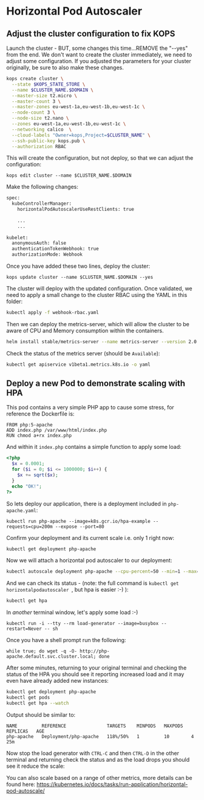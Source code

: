 # Horizontal Pod Autoscaler

## Adjust the cluster configuration to fix KOPS

Launch the cluster - BUT, some changes this time...REMOVE the "--yes" from the end.  We don't want to create the cluster immediately, we need to adjust some configuration.  If you adjusted the parameters for your cluster originally, be sure to also make these changes.

```bash
kops create cluster \
  --state $KOPS_STATE_STORE \
  --name $CLUSTER_NAME.$DOMAIN \
  --master-size t2.micro \
  --master-count 3 \
  --master-zones eu-west-1a,eu-west-1b,eu-west-1c \
  --node-count 3 \
  --node-size t2.nano \
  --zones eu-west-1a,eu-west-1b,eu-west-1c \
  --networking calico  \
  --cloud-labels "Owner=kops,Project=$CLUSTER_NAME" \
  --ssh-public-key kops.pub \
  --authorization RBAC
```

This will create the configuration, but not deploy, so that we can adjust the configuration:

```
kops edit cluster --name $CLUSTER_NAME.$DOMAIN
```

Make the following changes:

```bash
spec:
  kubeControllerManager:
    horizontalPodAutoscalerUseRestClients: true
    
    ...
    ...
    
kubelet:
  anonymousAuth: false
  authenticationTokenWebhook: true
  authorizationMode: Webhook
```

Once you have added these two lines, deploy the cluster:

```
kops update cluster --name $CLUSTER_NAME.$DOMAIN --yes
```

The cluster will deploy with the updated configuration.  Once validated, we need to apply a small change to the cluster RBAC using the YAML in this folder:

```bash
kubectl apply -f webhook-rbac.yaml
```

Then we can deploy the metrics-server, which will allow the cluster to be aware of CPU and Memory consumption within the containers. 

```bash
helm install stable/metrics-server --name metrics-server --version 2.0.4 --namespace metrics
```

Check the status of the metrics server (should be `Available`):

```bash
kubectl get apiservice v1beta1.metrics.k8s.io -o yaml
```


## Deploy a new Pod to demonstrate scaling with HPA

This pod contains a very simple PHP app to cause some stress, for reference the Dockerfile is:

```
FROM php:5-apache
ADD index.php /var/www/html/index.php
RUN chmod a+rx index.php
```

And within it `index.php` contains a simple function to apply some load:

```php
<?php
  $x = 0.0001;
  for ($i = 0; $i <= 1000000; $i++) {
    $x += sqrt($x);
  }
  echo "OK!";
?>
```

So lets deploy our application, there is a deployment included in `php-apache.yaml`:

```
kubectl run php-apache --image=k8s.gcr.io/hpa-example --requests=cpu=200m --expose --port=80
```

Confirm your deployment and its current scale i.e. only 1 right now:

```bash
kubectl get deployment php-apache
```

Now we will attach a horizontal pod autoscaler to our deployment:

```bash
kubectl autoscale deployment php-apache --cpu-percent=50 --min=1 --max=10
```

And we can check its status - (note: the full command is `kubectl get horizontalpodautoscaler `, but hpa is easier :-) ):

```bash
kubectl get hpa
```

In *another* terminal window, let's apply some load :-)

```
kubectl run -i --tty --rm load-generator --image=busybox --restart=Never -- sh
```

Once you have a shell prompt run the following:

```
while true; do wget -q -O- http://php-apache.default.svc.cluster.local; done
```

After some minutes, returning to your original terminal and checking the status of the HPA you should see it reporting increased load and it may even have already added new instances:

```bash
kubectl get deployment php-apache
kubectl get pods
kubectl get hpa --watch
```

Output should be similar to:

```
NAME         REFERENCE               TARGETS    MINPODS   MAXPODS   REPLICAS   AGE
php-apache   Deployment/php-apache   118%/50%   1         10        4          25m
```

Now stop the load generator with `CTRL-C` and then `CTRL-D` in the other terminal and returning check the status and as the load drops you should see it reduce the scale:

You can also scale based on a range of other metrics, more details can be found here: https://kubernetes.io/docs/tasks/run-application/horizontal-pod-autoscale/

